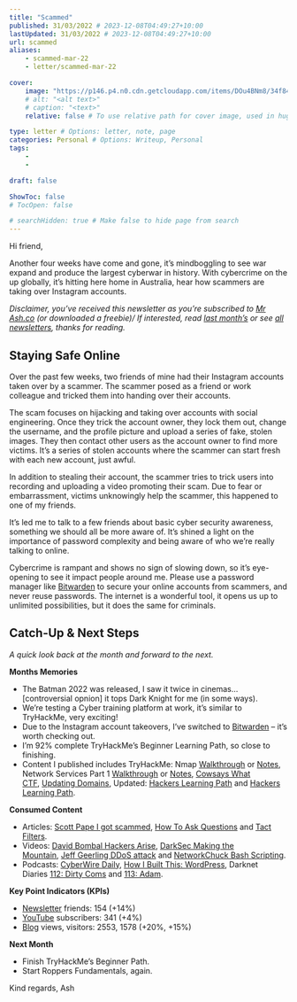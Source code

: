 ```yaml
---
title: "Scammed"
published: 31/03/2022 # 2023-12-08T04:49:27+10:00
lastUpdated: 31/03/2022 # 2023-12-08T04:49:27+10:00
url: scammed
aliases: 
    - scammed-mar-22    
    - letter/scammed-mar-22    

cover:
    image: "https://p146.p4.n0.cdn.getcloudapp.com/items/DOu4BNm8/34f842d7-3e1c-41f6-aacb-03a67ec3e493.jpeg?v=08e1a0482c920e234bb5ff6320d5778c"
    # alt: "<alt text>"
    # caption: "<text>"
    relative: false # To use relative path for cover image, used in hugo Page-bundles 

type: letter # Options: letter, note, page
categories: Personal # Options: Writeup, Personal
tags:
    - 
    - 

draft: false

ShowToc: false
# TocOpen: false

# searchHidden: true # Make false to hide page from search
---
```


Hi friend,

Another four weeks have come and gone, it’s mindboggling to see war expand and produce the largest cyberwar in history. With cybercrime on the up globally, it’s hitting here home in Australia, hear how scammers are taking over Instagram accounts.

*Disclaimer, you’ve received this newsletter as you’re subscribed to [Mr Ash.co](https://mrashleyball.com/) (or downloaded a freebie)/ If interested, read [last month’s](https://mrash.co/letter/put-yourself-out-feb-22/) or see [all newsletters](https://mrash.co/newsletters/), thanks for reading.*

## Staying Safe Online

Over the past few weeks, two friends of mine had their Instagram accounts taken over by a scammer. The scammer posed as a friend or work colleague and tricked them into handing over their accounts.

The scam focuses on hijacking and taking over accounts with social engineering. Once they trick the account owner, they lock them out, change the username, and the profile picture and upload a series of fake, stolen images. They then contact other users as the account owner to find more victims. It’s a series of stolen accounts where the scammer can start fresh with each new account, just awful.

In addition to stealing their account, the scammer tries to trick users into recording and uploading a video promoting their scam. Due to fear or embarrassment, victims unknowingly help the scammer, this happened to one of my friends.

It’s led me to talk to a few friends about basic cyber security awareness, something we should all be more aware of. It’s shined a light on the importance of password complexity and being aware of who we’re really talking to online.

Cybercrime is rampant and shows no sign of slowing down, so it’s eye-opening to see it impact people around me. Please use a password manager like [Bitwarden](https://bitwarden.com/) to secure your online accounts from scammers, and never reuse passwords. The internet is a wonderful tool, it opens us up to unlimited possibilities, but it does the same for criminals.

## Catch-Up & Next Steps

*A quick look back at the month and forward to the next.*

**Months Memories**

- The Batman 2022 was released, I saw it twice in cinemas… [controversial opnion] it tops Dark Knight for me (in some ways).
- We’re testing a Cyber training platform at work, it’s similar to TryHackMe, very exciting!
- Due to the Instagram account takeovers, I’ve switched to [Bitwarden](https://bitwarden.com/) – it’s worth checking out.
- I’m 92% complete TryHackMe’s Beginner Learning Path, so close to finishing.
- Content I published includes TryHackMe: Nmap [Walkthrough](https://mrash.co/tryhackme-nmap-walkthrough/) or [Notes](https://mrash.co/tryhackme-nmap-room-notes/), Network Services Part 1 [Walkthrough](https://mrash.co/tryhackme-network-services-walkthrough-smb-part-1-3/) or [Notes](https://mrash.co/tryhackme-network-services-room-notes/), [Cowsays What CTF](https://mrash.co/cowsays-what-ctf/), [Updating Domains](https://mrash.co/updating-domains-with-cloudways-301-redirects/), Updated: [Hackers Learning Path](https://mrash.co/learning-path-for-beginner-hacker/) and [Hackers Learning Path](https://mrash.co/100daysofhacking/).

**Consumed Content**

- Articles: [Scott Pape I got scammed](https://www.barefootinvestor.com/articles/i-got-scammed), [How To Ask Questions](http://catb.org/~esr/faqs/smart-questions.html) and [Tact Filters](http://www.mit.edu/~jcb/tact.html).
- Videos: [David Bombal Hackers Arise](https://youtu.be/GudY7XYouRk), [DarkSec Making the Mountain](https://youtu.be/qQ6jQV7kzcw), [Jeff Geerling DDoS attack](https://youtu.be/VPcYMgTYQs0) and [NetworkChuck Bash Scripting](https://youtu.be/SPwyp2NG-bE).
- Podcasts: [CyberWire Daily](https://open.spotify.com/show/0CnYnxrAcfRjh0YSQINAwe?si=a54204afd28a4a29), [How I Built This: WordPress](https://open.spotify.com/episode/4JPkSGYGcOEmZKCBvEib6j?si=e6bb236d79c84c69), Darknet Diaries [112: Dirty Coms](https://open.spotify.com/episode/5Snektk5Z2nUzM7DgoEBSx?si=dfae90a1a35d4dce) and [113: Adam](https://open.spotify.com/episode/4K9v2oOwGrM7oSiX1eivsc?si=8f48a568ff954db5).

**Key Point Indicators (KPIs)**

- [Newsletter](https://mrash.co/newsletters) friends: 154 (+14%)
- [YouTube](https://youtube.com/mrashleyball) subscribers: 341 (+4%)
- [Blog](https://mrashleyball.com/blog/) views, visitors: 2553, 1578 (+20%, +15%)

**Next Month**

- Finish TryHackMe’s Beginner Path.
- Start Roppers Fundamentals, again.

Kind regards,
Ash